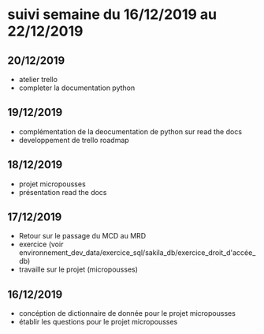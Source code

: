 # suivi semaine du 16/12/2019 au 22/12/2019

## 20/12/2019

* atelier trello
* completer la documentation python

## 19/12/2019

* complémentation de la deocumentation de python sur read the docs
* developpement de trello roadmap

## 18/12/2019

* projet micropousses
* présentation read the docs

## 17/12/2019

* Retour sur le passage du MCD au MRD
* exercice (voir environnement_dev_data/exercice_sql/sakila_db/exercice_droit_d'accée_db)
* travaille sur le projet (micropousses)

## 16/12/2019

* concéption de dictionnaire de donnée pour le projet micropousses
* établir les questions pour le projet micropousses 
